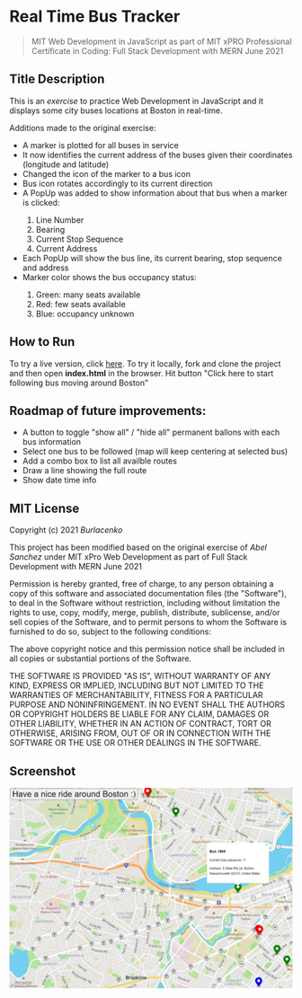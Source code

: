 # Real Time Bus Tracker
>MIT Web Development in JavaScript as part of MIT xPRO Professional Certificate in Coding: Full Stack Development with MERN June 2021

<h2>Title Description</h2>
<p>This is an <em>exercise</em> to practice Web Development in JavaScript and it displays some city buses locations at Boston in real-time.</p>
<p>Additions made to the original exercise:</p>
<ul>
<li>A marker is plotted for all buses in service</li>
<li>It now identifies the current address of the buses given their coordinates (longitude and latitude)</li>
<li>Changed the icon of the marker to a bus icon</li>
<li>Bus icon rotates accordingly to its current direction</li>
<li>A PopUp was added to show information about that bus when a marker is clicked:</li>
	<ol>
	<li>Line Number</li>
	<li>Bearing</li>
	<li>Current Stop Sequence</li>
	<li>Current Address</li>
	</ol>
<li>Each PopUp will show the bus line, its current bearing, stop sequence and address</li>
<li>Marker color shows the bus occupancy status:</li>
	<ol>
	<li>Green: many seats available</li>
	<li>Red: few seats available</li>
	<li>Blue: occupancy unknown</li>
	</ol>
</ul>

<h2>How to Run</h2>
<p>To try a live version, click <a href="https://burlacenko.github.io/BusTrackerBoston/index.html">here</a>. To try it locally, fork and clone the project and then open <strong>index.html</strong> in the browser.
Hit button "Click here to start following bus moving around Boston"
</p>
<h2>Roadmap of future improvements:</h2>
<p>
<ul>
<li>A button to toggle "show all" / "hide all" permanent ballons with each bus information</li>
<li>Select one bus to be followed (map will keep centering at selected bus)</li>
<li>Add a combo box to list all availble routes</li>
<li>Draw a line showing the full route</li>
<li>Show date time info</li>
</ul>
</P>

<h2>MIT License</h2>
Copyright (c) 2021 <em>Burlacenko</em>

This project has been modified based on the original exercise of <em>Abel Sanchez</em>
under MIT xPro Web Development as part of Full Stack Development with MERN June 2021

Permission is hereby granted, free of charge, to any person obtaining a copy
of this software and associated documentation files (the "Software"), to deal
in the Software without restriction, including without limitation the rights
to use, copy, modify, merge, publish, distribute, sublicense, and/or sell
copies of the Software, and to permit persons to whom the Software is
furnished to do so, subject to the following conditions:

The above copyright notice and this permission notice shall be included in all
copies or substantial portions of the Software.

THE SOFTWARE IS PROVIDED "AS IS", WITHOUT WARRANTY OF ANY KIND, EXPRESS OR
IMPLIED, INCLUDING BUT NOT LIMITED TO THE WARRANTIES OF MERCHANTABILITY,
FITNESS FOR A PARTICULAR PURPOSE AND NONINFRINGEMENT. IN NO EVENT SHALL THE
AUTHORS OR COPYRIGHT HOLDERS BE LIABLE FOR ANY CLAIM, DAMAGES OR OTHER
LIABILITY, WHETHER IN AN ACTION OF CONTRACT, TORT OR OTHERWISE, ARISING FROM,
OUT OF OR IN CONNECTION WITH THE SOFTWARE OR THE USE OR OTHER DEALINGS IN THE
SOFTWARE.
	
<h2>Screenshot</h2>
<img src= "BusTrackerBostonRealTime.jpg" width='900'/>
